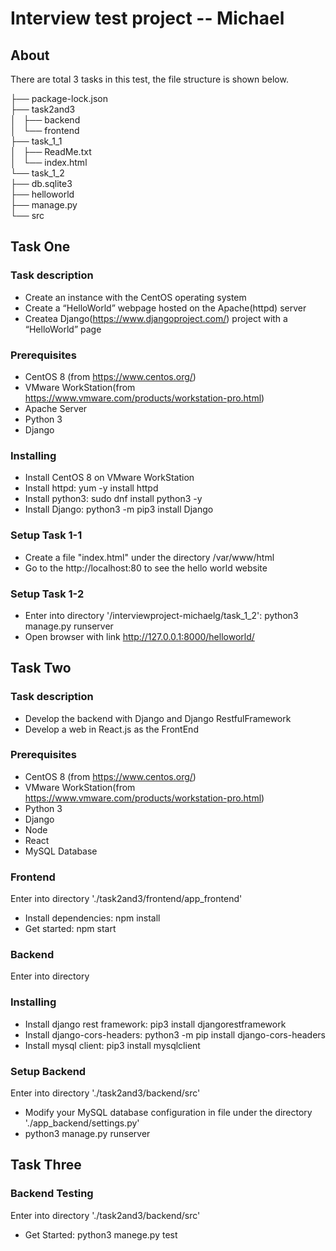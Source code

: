 # Interview test project -- Michael

## About

There are total 3 tasks in this test, the file structure is shown below.

├── package-lock.json<br />
├── task2and3<br />
│   ├── backend<br />
│   └── frontend<br />
├── task_1_1<br />
│   ├── ReadMe.txt<br />
│   └── index.html<br />
└── task_1_2<br />
├── db.sqlite3<br />
├── helloworld<br />
├── manage.py<br />
└── src<br />

## Task One

### Task description

- Create an instance with the CentOS operating system
- Create a “HelloWorld” webpage hosted on the Apache(httpd) server
- Createa Django(https://www.djangoproject.com/) project with a “HelloWorld” page

### Prerequisites

- CentOS 8 (from https://www.centos.org/)
- VMware WorkStation(from https://www.vmware.com/products/workstation-pro.html)
- Apache Server
- Python 3
- Django

### Installing

- Install CentOS 8 on VMware WorkStation
- Install httpd: yum -y install httpd
- Install python3: sudo dnf install python3 -y
- Install Django: python3 -m pip3 install Django

### Setup Task 1-1

- Create a file "index.html" under the directory /var/www/html
- Go to the http://localhost:80 to see the hello world website

### Setup Task 1-2

- Enter into directory '/interviewproject-michaelg/task_1_2': python3 manage.py runserver
- Open browser with link http://127.0.0.1:8000/helloworld/


## Task Two

### Task description

- Develop the backend with Django and Django RestfulFramework
- Develop a web in React.js as the FrontEnd

### Prerequisites

- CentOS 8 (from https://www.centos.org/)
- VMware WorkStation(from https://www.vmware.com/products/workstation-pro.html)
- Python 3
- Django
- Node
- React
- MySQL Database

### Frontend

Enter into directory './task2and3/frontend/app_frontend'

- Install dependencies: npm install
- Get started: npm start

### Backend

Enter into directory

### Installing

- Install django rest framework: pip3 install djangorestframework
- Install django-cors-headers: python3 -m pip install django-cors-headers
- Install mysql client: pip3 install mysqlclient

### Setup Backend

Enter into directory './task2and3/backend/src'

- Modify your MySQL database configuration in file under the directory './app_backend/settings.py'
- python3 manage.py runserver


## Task Three

### Backend Testing
Enter into directory './task2and3/backend/src'
- Get Started: python3 manege.py test
